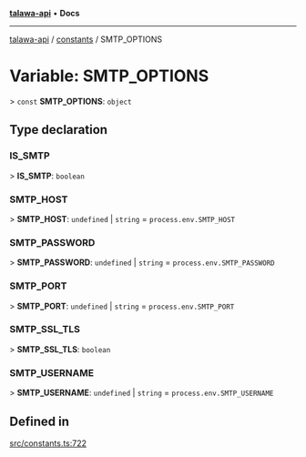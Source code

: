 [**talawa-api**](../../README.md) • **Docs**

***

[talawa-api](../../modules.md) / [constants](../README.md) / SMTP\_OPTIONS

# Variable: SMTP\_OPTIONS

\> `const` **SMTP\_OPTIONS**: `object`

## Type declaration

### IS\_SMTP

\> **IS\_SMTP**: `boolean`

### SMTP\_HOST

\> **SMTP\_HOST**: `undefined` \| `string` = `process.env.SMTP_HOST`

### SMTP\_PASSWORD

\> **SMTP\_PASSWORD**: `undefined` \| `string` = `process.env.SMTP_PASSWORD`

### SMTP\_PORT

\> **SMTP\_PORT**: `undefined` \| `string` = `process.env.SMTP_PORT`

### SMTP\_SSL\_TLS

\> **SMTP\_SSL\_TLS**: `boolean`

### SMTP\_USERNAME

\> **SMTP\_USERNAME**: `undefined` \| `string` = `process.env.SMTP_USERNAME`

## Defined in

[src/constants.ts:722](https://github.com/PalisadoesFoundation/talawa-api/blob/60937520d7a29ccf883a9c6a7c2d186bae92a81b/src/constants.ts#L722)
